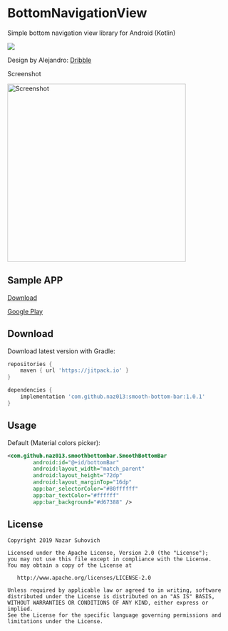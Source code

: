 # BottomNavigationView
Simple bottom navigation view library for Android (Kotlin)

[![](https://jitpack.io/v/naz013/smooth-bottom-bar.svg)](https://jitpack.io/#naz013/smooth-bottom-bar)

Design by Alejandro: [Dribble](https://dribbble.com/shots/6251784-Navigation-Menu-Animation)

Screenshot

<img src="https://github.com/naz013/smooth-bottom-bar/raw/master/res/screenshot.png" width="400" alt="Screenshot">

Sample APP
--------
[Download](https://github.com/naz013/smooth-bottom-bar/raw/master/app/release/app-release.apk)

[Google Play](https://play.google.com/store/apps/details?id=com.github.naz013.example)

Download
--------
Download latest version with Gradle:
```groovy
repositories {
    maven { url 'https://jitpack.io' }
}

dependencies {
    implementation 'com.github.naz013:smooth-bottom-bar:1.0.1'
}
```

Usage
-----
Default (Material colors picker):
```xml
<com.github.naz013.smoothbottombar.SmoothBottomBar
        android:id="@+id/bottomBar"
        android:layout_width="match_parent"
        android:layout_height="72dp"
        android:layout_marginTop="16dp"
        app:bar_selectorColor="#80ffffff"
        app:bar_textColor="#ffffff"
        app:bar_background="#d67388" />
```

License
-------

    Copyright 2019 Nazar Suhovich

    Licensed under the Apache License, Version 2.0 (the "License");
    you may not use this file except in compliance with the License.
    You may obtain a copy of the License at

       http://www.apache.org/licenses/LICENSE-2.0

    Unless required by applicable law or agreed to in writing, software
    distributed under the License is distributed on an "AS IS" BASIS,
    WITHOUT WARRANTIES OR CONDITIONS OF ANY KIND, either express or implied.
    See the License for the specific language governing permissions and
    limitations under the License.
